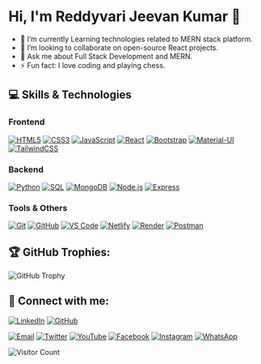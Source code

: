 # Hi, I'm Reddyvari Jeevan Kumar 👋

- 🌱 I’m currently Learning technologies related to MERN stack platform.
- 👯 I’m looking to collaborate on open-source React projects.
- 💬 Ask me about Full Stack Development and MERN.
- ⚡ Fun fact: I love coding and playing chess.

## 💻 Skills & Technologies

### Frontend
[![HTML5](https://img.shields.io/badge/HTML5-E34F26?style=for-the-badge&logo=html5&logoColor=white)](https://developer.mozilla.org/en-US/docs/Web/HTML)
[![CSS3](https://img.shields.io/badge/CSS3-1572B6?style=for-the-badge&logo=css3&logoColor=white)](https://developer.mozilla.org/en-US/docs/Web/CSS)
[![JavaScript](https://img.shields.io/badge/JavaScript-F7DF1E?style=for-the-badge&logo=javascript&logoColor=black)](https://developer.mozilla.org/en-US/docs/Web/JavaScript)
[![React](https://img.shields.io/badge/React-61DAFB?style=for-the-badge&logo=react&logoColor=black)](https://reactjs.org/)
[![Bootstrap](https://img.shields.io/badge/Bootstrap-563D7C?style=for-the-badge&logo=bootstrap&logoColor=white)](https://getbootstrap.com/)
[![Material-UI](https://img.shields.io/badge/Material--UI-0081CB?style=for-the-badge&logo=material-ui&logoColor=white)](https://mui.com/)
[![TailwindCSS](https://img.shields.io/badge/TailwindCSS-38B2AC?style=for-the-badge&logo=tailwind-css&logoColor=white)](https://tailwindcss.com/)

### Backend
[![Python](https://img.shields.io/badge/Python-3776AB?style=for-the-badge&logo=python&logoColor=white)](https://www.python.org/)
[![SQL](https://img.shields.io/badge/SQL-4479A1?style=for-the-badge&logo=postgresql&logoColor=white)](https://www.postgresql.org/)
[![MongoDB](https://img.shields.io/badge/MongoDB-47A248?style=for-the-badge&logo=mongodb&logoColor=white)](https://www.mongodb.com/)
[![Node.js](https://img.shields.io/badge/Node.js-339933?style=for-the-badge&logo=nodedotjs&logoColor=white)](https://nodejs.org/)
[![Express](https://img.shields.io/badge/Express-000000?style=for-the-badge&logo=express&logoColor=white)](https://expressjs.com/)



### Tools & Others
[![Git](https://img.shields.io/badge/Git-F05032?style=for-the-badge&logo=git&logoColor=white)](https://git-scm.com/)
[![GitHub](https://img.shields.io/badge/GitHub-181717?style=for-the-badge&logo=github&logoColor=white)](https://github.com/)
[![VS Code](https://img.shields.io/badge/VS%20Code-007ACC?style=for-the-badge&logo=visual-studio-code&logoColor=white)](https://code.visualstudio.com/)
[![Netlify](https://img.shields.io/badge/Netlify-00C7B7?style=for-the-badge&logo=netlify&logoColor=white)](https://www.netlify.com/)
[![Render](https://img.shields.io/badge/Render-46E3B7?style=for-the-badge&logo=render&logoColor=white)](https://render.com/)
[![Postman](https://img.shields.io/badge/Postman-FF6C37?style=for-the-badge&logo=postman&logoColor=white)](https://www.postman.com/)



## 🏆 GitHub Trophies:

<!-- ![GitHub Trophy](https://github-profile-trophy.vercel.app/?username=YOUR_GITHUB_USERNAME) -->

![GitHub Trophy](https://github-profile-trophy.vercel.app/?username=G1KUMAR-INDIA&theme=dark&margin-w=10&margin-h=10)







## 🔗 Connect with me:
[![LinkedIn](https://img.shields.io/badge/LinkedIn-blue?logo=linkedin&logoColor=white)](https://www.linkedin.com/in/g1kumarr/)
[![GitHub](https://img.shields.io/badge/GitHub-black?logo=github&logoColor=white)](https://github.com/G1KUMAR_INDIA)


[![Email](https://img.shields.io/badge/Email-D14836?style=for-the-badge&logo=gmail&logoColor=white)](mailto:reddyjeevankumar1994@gmail.com)
[![Twitter](https://img.shields.io/badge/Twitter-1DA1F2?style=for-the-badge&logo=twitter&logoColor=white)](https://x.com/G1KUMAR_INDIA)
[![YouTube](https://img.shields.io/badge/YouTube-FF0000?style=for-the-badge&logo=youtube&logoColor=white)](https://www.youtube.com/channel/g1kumarr)
[![Facebook](https://img.shields.io/badge/Facebook-1877F2?style=for-the-badge&logo=facebook&logoColor=white)](https://www.facebook.com/g1kumar.in)
[![Instagram](https://img.shields.io/badge/Instagram-E4405F?style=for-the-badge&logo=instagram&logoColor=white)](https://www.instagram.com/g1kumar_ind)
[![WhatsApp](https://img.shields.io/badge/WhatsApp-25D366?style=for-the-badge&logo=whatsapp&logoColor=white)](https://wa.me/918501891921)


![Visitor Count](https://profile-counter.glitch.me/{G1KUMAR_INDIA}/count.svg)



